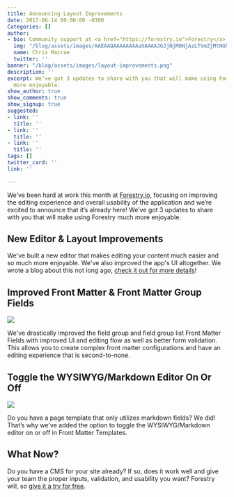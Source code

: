 ```yaml
---
title: Announcing Layout Improvements
date: 2017-06-14 09:00:00 -0300
Categories: []
author:
- bio: Community support at <a href="https://forestry.io">Forestry</a>
  img: "/blog/assets/images/AAEAAQAAAAAAAAaSAAAAJGJjNjM0NjAzLTVmZjMtNGNlZC1iZmNhLThhNGZmMWE4ODEwNQ-1.jpg"
  name: Chris Macrae
  twitter: ''
banner: "/blog/assets/images/layout-improvements.png"
description: ''
excerpt: We’ve got 3 updates to share with you that will make using Forestry much
  more enjoyable.
show_author: true
show_comments: true
show_signup: true
suggested:
- link: ''
  title: ''
- link: ''
  title: ''
- link: ''
  title: ''
tags: []
twitter_card: ''
link: ''

---
```

We’ve been hard at work this month at [Forestry.io,](https://forestry.io) focusing on improving the editing experience and overall usability of the application and we’re excited to announce that it’s already here! We’ve got 3 updates to share with you that will make using Forestry much more enjoyable.

## New Editor & Layout Improvements

We've built a new editor that makes editing your content much easier and so much more enjoyable. We've also improved the app's UI altogether. We wrote a blog about this not long ago, [check it out for more details](https://forestry.io/blog/post/bigger-better-editor)!

## Improved Front Matter & Front Matter Group Fields

<img src="/blog/assets/images/field-groups.gif" draggable="true" data-bukket-ext-bukket-draggable="true">

We've drastically improved the field group and field group list Front Matter Fields with improved UI and editing flow as well as better form validation. This allows you to create complex front matter configurations and have an editing experience that is second-to-none.

## Toggle the WYSIWYG/Markdown Editor On Or Off

<img src="/blog/assets/images/hide-body.gif" draggable="true" data-bukket-ext-bukket-draggable="true">

Do you have a page template that only utilizes markdown fields? We did! That’s why we've added the option to toggle the WYSIWYG/Markdown editor on or off in Front Matter Templates.

## What Now?

Do you have a CMS for your site already? If so, does it work well and give your team the proper inputs, validation, and usability you want? Forestry will, so [give it a try for free](https://app.forestry.io/signup).
